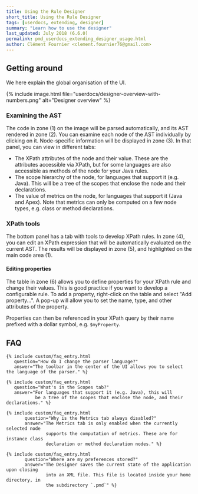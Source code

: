 ```yaml
---
title: Using the Rule Designer
short_title: Using the Rule Designer
tags: [userdocs, extending, designer]
summary: "Learn how to use the designer"
last_updated: July 2018 (6.6.0)
permalink: pmd_userdocs_extending_designer_usage.html
author: Clément Fournier <clement.fournier76@gmail.com>
---
```


## Getting around

We here explain the global organisation of the UI.

{% include image.html file="userdocs/designer-overview-with-numbers.png" alt="Designer overview" %}

### Examining the AST

The code in zone (1) on the image will be parsed automatically, and its AST rendered
in zone (2). You can examine each node of the AST individually by clicking on it.
Node-specific information will be displayed in zone (3). In that panel, you can view
in different tabs:
* The XPath attributes of the node and their value. These are the attributes accessible
via XPath, but for some languages are also accessible as methods of the node for your Java rules.
* The scope hierarchy of the node, for languages that support it (e.g. Java). This will
be a tree of the scopes that enclose the node and their declarations.
* The value of metrics on the node, for languages that support it (Java and Apex). Note that
metrics can only be computed on a few node types, e.g. class or method declarations.


### XPath tools

The bottom panel has a tab with tools to develop XPath rules. In zone (4), you can edit an
XPath expression that will be automatically evaluated on the current AST. The results will
be displayed in zone (5), and highlighted on the main code area (1).


#### Editing properties

The table in zone (6) allows you to define properties for your XPath rule and change their
values. This is good practice if you want to develop a configurable rule. To add a property,
right-click on the table and select "Add property...". A pop-up will allow you to set the
name, type, and other attributes of the property.

Properties can then be referenced in your XPath query by their name prefixed with a dollar symbol,
e.g. `$myProperty`.

## FAQ


<div class="panel-group" id="accordion">

    {% include custom/faq_entry.html
       question="How do I change the parser language?"
       answer="The toolbar in the center of the UI allows you to select the language of the parser." %}

    {% include custom/faq_entry.html
       question="What's in the Scopes tab?"
       answer="For languages that support it (e.g. Java), this will
               be a tree of the scopes that enclose the node, and their declarations." %}

    {% include custom/faq_entry.html
           question="Why is the Metrics tab always disabled?"
           answer="The Metrics tab is only enabled when the currently selected node
                   supports the computation of metrics. These are for instance class
                   declaration or method declaration nodes." %}

    {% include custom/faq_entry.html
           question="Where are my preferences stored?"
           answer="The Designer saves the current state of the application upon closing
                   into an XML file. This file is located inside your home directory, in
                   the subdirectory `.pmd`" %}

</div>



